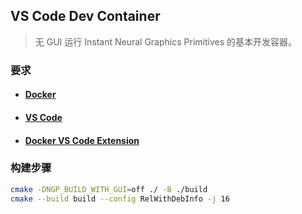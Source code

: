## VS Code Dev Container

> 无 GUI 运行 Instant Neural Graphics Primitives 的基本开发容器。

### 要求

-   #### **[Docker](https://www.docker.com/get-started)**

-   #### **[VS Code](https://code.visualstudio.com/Download)**

-   #### **[Docker VS Code Extension](https://marketplace.visualstudio.com/items?itemName=ms-azuretools.vscode-docker)**

### 构建步骤

```sh
cmake -DNGP_BUILD_WITH_GUI=off ./ -B ./build
cmake --build build --config RelWithDebInfo -j 16
```
